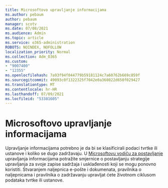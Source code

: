 ```yaml
---
title: Microsoftovo upravljanje informacijama
ms.author: pebaum
author: pebaum
manager: scotv
ms.date: 07/08/2021
ms.audience: Admin
ms.topic: article
ms.service: o365-administration
ROBOTS: NOINDEX, NOFOLLOW
localization_priority: Normal
ms.collection: Adm_O365
ms.custom:
- "9007400"
- "12355"
ms.openlocfilehash: 7a93f94f044779b59181124c7a60762b669c859f
ms.sourcegitcommit: 49093c0f1322325f7042e0a368022d650f029427
ms.translationtype: MT
ms.contentlocale: hr-HR
ms.lasthandoff: 07/09/2021
ms.locfileid: "53381605"
---
```

# <a name="microsoft-information-governance"></a>Microsoftovo upravljanje informacijama

Upravljanje informacijama potrebno je da bi se klasificirali podaci tvrtke ili ustanove i koliko se dugo zadržavaju. U [Microsoftovu vodiču za postavljanje](https://admin.microsoft.com/AdminPortal/Home#/modernonboarding/migsetupguide) upravljanja informacijama potražite smjernice o postavljanju strategije upravljanja za svoje zapise sadržaja i usklađenosti koji se mogu ponovno koristiti. Stvaranjem naljepnica e-pošte i dokumenata, pravilnika o naljepnicama i pravilnika o zadržavanju upravljat ćete životnom ciklusom podataka tvrtke ili ustanove.

